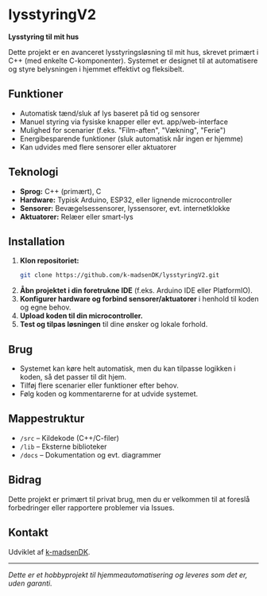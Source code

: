 # lysstyringV2

**Lysstyring til mit hus**

Dette projekt er en avanceret lysstyringsløsning til mit hus, skrevet primært i C++ (med enkelte C-komponenter). Systemet er designet til at automatisere og styre belysningen i hjemmet effektivt og fleksibelt.

## Funktioner

- Automatisk tænd/sluk af lys baseret på tid og sensorer
- Manuel styring via fysiske knapper eller evt. app/web-interface
- Mulighed for scenarier (f.eks. "Film-aften", "Vækning", "Ferie")
- Energibesparende funktioner (sluk automatisk når ingen er hjemme)
- Kan udvides med flere sensorer eller aktuatorer

## Teknologi

- **Sprog:** C++ (primært), C
- **Hardware:** Typisk Arduino, ESP32, eller lignende microcontroller
- **Sensorer:** Bevægelsessensorer, lyssensorer, evt. internetklokke
- **Aktuatorer:** Relæer eller smart-lys

## Installation

1. **Klon repositoriet:**
   ```bash
   git clone https://github.com/k-madsenDK/lysstyringV2.git
   ```
2. **Åbn projektet i din foretrukne IDE** (f.eks. Arduino IDE eller PlatformIO).
3. **Konfigurer hardware og forbind sensorer/aktuatorer** i henhold til koden og egne behov.
4. **Upload koden til din microcontroller.**
5. **Test og tilpas løsningen** til dine ønsker og lokale forhold.

## Brug

- Systemet kan køre helt automatisk, men du kan tilpasse logikken i koden, så det passer til dit hjem.
- Tilføj flere scenarier eller funktioner efter behov.
- Følg koden og kommentarerne for at udvide systemet.

## Mappestruktur

- `/src` – Kildekode (C++/C-filer)
- `/lib` – Eksterne biblioteker
- `/docs` – Dokumentation og evt. diagrammer

## Bidrag

Dette projekt er primært til privat brug, men du er velkommen til at foreslå forbedringer eller rapportere problemer via Issues.

## Kontakt

Udviklet af [k-madsenDK](https://github.com/k-madsenDK).

---

*Dette er et hobbyprojekt til hjemmeautomatisering og leveres som det er, uden garanti.*

